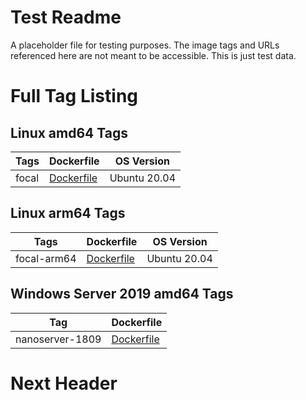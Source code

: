 # Test Readme

A placeholder file for testing purposes. The image tags and URLs referenced here are not meant to be accessible. This is just test data.

# Full Tag Listing

## Linux amd64 Tags
Tags | Dockerfile | OS Version
-----------| -------------| -------------
focal | [Dockerfile](https://github.com/dotnet/dotnet-docker-test/blob/master/test/pipeline-validation/1.0/focal/amd64/Dockerfile) | Ubuntu 20.04

## Linux arm64 Tags
Tags | Dockerfile | OS Version
-----------| -------------| -------------
focal-arm64 | [Dockerfile](https://github.com/dotnet/dotnet-docker-test/blob/master/test/pipeline-validation/1.0/focal/arm64v8/Dockerfile) | Ubuntu 20.04

## Windows Server 2019 amd64 Tags
Tag | Dockerfile
---------| ---------------
nanoserver-1809 | [Dockerfile](https://github.com/dotnet/dotnet-docker-test/blob/master/test/pipeline-validation/1.0/nanoserver-1809/amd64/Dockerfile)

# Next Header
